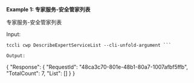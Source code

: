 **Example 1: 专家服务-安全管家列表**

专家服务-安全管家列表

Input: 

```
tccli cwp DescribeExpertServiceList --cli-unfold-argument ```

Output: 
```
{
    "Response": {
        "RequestId": "48ca3c70-801e-48b1-80a7-1007afbf5ffb",
        "TotalCount": 7,
        "List": []
    }
}
```

